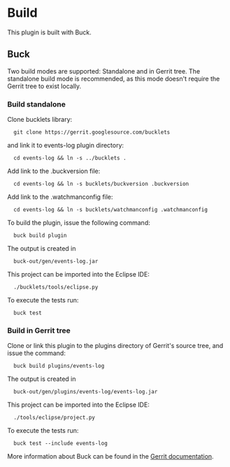 Build
=====

This plugin is built with Buck.

Buck
----

Two build modes are supported: Standalone and in Gerrit tree.
The standalone build mode is recommended, as this mode doesn't require
the Gerrit tree to exist locally.


### Build standalone

Clone bucklets library:

```
  git clone https://gerrit.googlesource.com/bucklets

```
and link it to events-log plugin directory:

```
  cd events-log && ln -s ../bucklets .
```

Add link to the .buckversion file:

```
  cd events-log && ln -s bucklets/buckversion .buckversion
```

Add link to the .watchmanconfig file:

```
  cd events-log && ln -s bucklets/watchmanconfig .watchmanconfig
```

To build the plugin, issue the following command:

```
  buck build plugin
```

The output is created in

```
  buck-out/gen/events-log.jar
```

This project can be imported into the Eclipse IDE:

```
  ./bucklets/tools/eclipse.py
```

To execute the tests run:

```
  buck test
```

### Build in Gerrit tree

Clone or link this plugin to the plugins directory of Gerrit's source
tree, and issue the command:

```
  buck build plugins/events-log
```

The output is created in

```
  buck-out/gen/plugins/events-log/events-log.jar
```

This project can be imported into the Eclipse IDE:

```
  ./tools/eclipse/project.py
```

To execute the tests run:

```
  buck test --include events-log
```

More information about Buck can be found in the [Gerrit
documentation](../../../Documentation/dev-buck.html).
